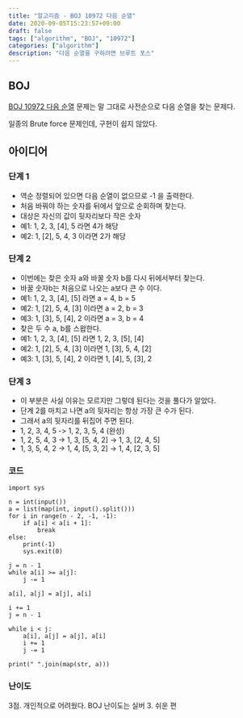 ```yaml
---
title: "알고리즘 - BOJ 10972 다음 순열"
date: 2020-09-05T15:23:57+09:00
draft: false
tags: ["algorithm", "BOJ", "10972"]
categories: ["algorithm"]
description: "다음 순열을 구하려면 브루트 포스"
---
```


## BOJ 

[BOJ 10972  다음 순열](https://www.acmicpc.net/problem/10972) 문제는 말 그대로 사전순으로 다음 순열을 찾는 문제다.

일종의 Brute force 문제인데, 구현이 쉽지 않았다.

## 아이디어

### 단계 1

- 역순 정렬되어 있으면 다음 순열이 없으므로  -1 을 출력한다.
- 처음 바꿔야 하는 숫자를 뒤에서 앞으로 순회하며 찾는다.
- 대상은 자신의 값이 뒷자리보다 작은 숫자
- 예1: 1, 2, 3, [4], 5 라면 4가 해당
- 예2: 1, [2], 5, 4, 3 이라면 2가 해당

### 단계 2

- 이번에는 찾은 숫자 a와 바꿀 숫자 b를 다시 뒤에서부터 찾는다. 
- 바꿀 숫자b는 처음으로 나오는 a보다 큰 수 이다.
- 예1: 1, 2, 3, [4], [5] 라면 a = 4, b = 5
- 예2: 1, [2], 5, 4, [3] 이라면 a = 2, b = 3
- 예3: 1, [3], 5, [4], 2 이라면 a = 3, b = 4
- 찾은 두 수 a, b를 스왑한다.
- 예1: 1, 2, 3, [4], [5] 라면 1, 2, 3, [5], [4]
- 예2: 1, [2], 5, 4, [3] 이라면 1, [3], 5, 4, [2]
- 예3: 1, [3], 5, [4], 2 이라면 1, [4], 5, [3], 2

### 단계 3

- 이 부분은 사실 이유는 모르지만 그렇데 된다는 것을 풀다가 알았다.
- 단계 2를 마치고 나면 a의 뒷자리는 항상 가장 큰 수가 된다.
- 그래서 a의 뒷자리를 뒤집어 주면 된다.
- 1, 2, 3, 4, 5 -> 1, 2, 3, 5, 4 (완성)
- 1, 2, 5, 4, 3 -> 1, 3, [5, 4, 2] -> 1, 3, [2, 4, 5] 
- 1, 3, 5, 4, 2 -> 1, 4, [5, 3, 2] -> 1, 4, [2, 3, 5]

### 코드

```
import sys

n = int(input())
a = list(map(int, input().split()))
for i in range(n - 2, -1, -1):
    if a[i] < a[i + 1]:
        break
else:
    print(-1)
    sys.exit(0)

j = n - 1
while a[i] >= a[j]:
    j -= 1

a[i], a[j] = a[j], a[i]

i += 1
j = n - 1

while i < j:
    a[i], a[j] = a[j], a[i]    
    i += 1
    j -= 1

print(" ".join(map(str, a)))
```

### 난이도

3점. 개인적으로 어려웠다.
BOJ 난이도는 실버 3. 쉬운 편
